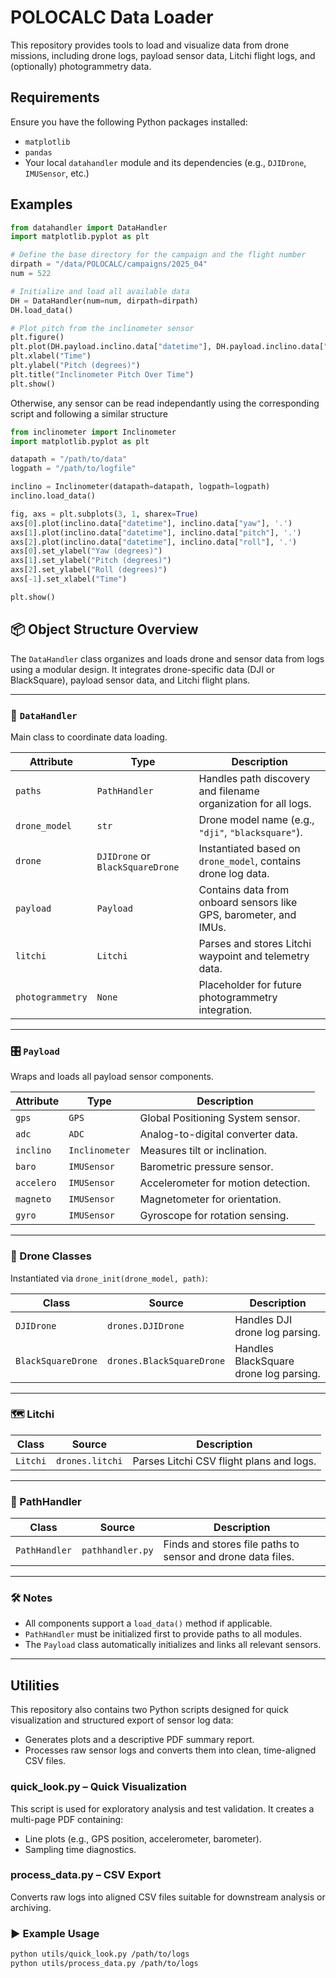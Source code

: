 # POLOCALC Data Loader

This repository provides tools to load and visualize data from drone missions, including drone logs, payload sensor data, Litchi flight logs, and (optionally) photogrammetry data.

## Requirements

Ensure you have the following Python packages installed:

* `matplotlib`
* `pandas`
* Your local `datahandler` module and its dependencies (e.g., `DJIDrone`, `IMUSensor`, etc.)

## Examples

```python
from datahandler import DataHandler
import matplotlib.pyplot as plt

# Define the base directory for the campaign and the flight number
dirpath = "/data/POLOCALC/campaigns/2025_04"
num = 522

# Initialize and load all available data
DH = DataHandler(num=num, dirpath=dirpath)
DH.load_data()

# Plot pitch from the inclinometer sensor
plt.figure()
plt.plot(DH.payload.inclino.data["datetime"], DH.payload.inclino.data["pitch"])
plt.xlabel("Time")
plt.ylabel("Pitch (degrees)")
plt.title("Inclinometer Pitch Over Time")
plt.show()
```

Otherwise, any sensor can be read independantly using the corresponding script and following a similar structure

```python
from inclinometer import Inclinometer
import matplotlib.pyplot as plt

datapath = "/path/to/data"
logpath = "/path/to/logfile"

inclino = Inclinometer(datapath=datapath, logpath=logpath)
inclino.load_data()

fig, axs = plt.subplots(3, 1, sharex=True)
axs[0].plot(inclino.data["datetime"], inclino.data["yaw"], '.')
axs[1].plot(inclino.data["datetime"], inclino.data["pitch"], '.')
axs[2].plot(inclino.data["datetime"], inclino.data["roll"], '.')
axs[0].set_ylabel("Yaw (degrees)")
axs[1].set_ylabel("Pitch (degrees)")
axs[2].set_ylabel("Roll (degrees)")
axs[-1].set_xlabel("Time")

plt.show()
```

## 📦 Object Structure Overview

The `DataHandler` class organizes and loads drone and sensor data from logs using a modular design. It integrates drone-specific data (DJI or BlackSquare), payload sensor data, and Litchi flight plans.

---

### 🔧 `DataHandler`

Main class to coordinate data loading.

| Attribute        | Type                          | Description                                                                 |
|------------------|-------------------------------|-----------------------------------------------------------------------------|
| `paths`          | `PathHandler`                 | Handles path discovery and filename organization for all logs.             |
| `drone_model`    | `str`                         | Drone model name (e.g., `"dji"`, `"blacksquare"`).                         |
| `drone`          | `DJIDrone` or `BlackSquareDrone` | Instantiated based on `drone_model`, contains drone log data.         |
| `payload`        | `Payload`                     | Contains data from onboard sensors like GPS, barometer, and IMUs.          |
| `litchi`         | `Litchi`                      | Parses and stores Litchi waypoint and telemetry data.                      |
| `photogrammetry` | `None`                        | Placeholder for future photogrammetry integration.                         |

---

### 🎛️ `Payload`

Wraps and loads all payload sensor components.

| Attribute    | Type           | Description                         |
|--------------|----------------|-------------------------------------|
| `gps`        | `GPS`          | Global Positioning System sensor.   |
| `adc`        | `ADC`          | Analog-to-digital converter data.   |
| `inclino`    | `Inclinometer` | Measures tilt or inclination.       |
| `baro`       | `IMUSensor`    | Barometric pressure sensor.         |
| `accelero`   | `IMUSensor`    | Accelerometer for motion detection. |
| `magneto`    | `IMUSensor`    | Magnetometer for orientation.       |
| `gyro`       | `IMUSensor`    | Gyroscope for rotation sensing.     |

---

### 🚁 Drone Classes

Instantiated via `drone_init(drone_model, path)`:

| Class               | Source                      | Description                            |
|---------------------|-----------------------------|----------------------------------------|
| `DJIDrone`          | `drones.DJIDrone`           | Handles DJI drone log parsing.         |
| `BlackSquareDrone`  | `drones.BlackSquareDrone`   | Handles BlackSquare drone log parsing. |

---

### 🗺️ Litchi

| Class    | Source          | Description                                |
|----------|------------------|--------------------------------------------|
| `Litchi` | `drones.litchi` | Parses Litchi CSV flight plans and logs.   |

---

### 📁 PathHandler

| Class         | Source            | Description                                                  |
|---------------|-------------------|--------------------------------------------------------------|
| `PathHandler` | `pathhandler.py`  | Finds and stores file paths to sensor and drone data files. |

---

### 🛠️ Notes

- All components support a `load_data()` method if applicable.
- `PathHandler` must be initialized first to provide paths to all modules.
- The `Payload` class automatically initializes and links all relevant sensors.


---

## Utilities

This repository also contains two Python scripts designed for quick visualization and structured export of sensor log data:

* Generates plots and a descriptive PDF summary report.
* Processes raw sensor logs and converts them into clean, time-aligned CSV files.

### quick\_look.py – Quick Visualization

This script is used for exploratory analysis and test validation. It creates a multi-page PDF containing:

* Line plots (e.g., GPS position, accelerometer, barometer).
* Sampling time diagnostics.

### process\_data.py – CSV Export

Converts raw logs into aligned CSV files suitable for downstream analysis or archiving.

### ▶️ Example Usage

```bash
python utils/quick_look.py /path/to/logs
python utils/process_data.py /path/to/logs
```
